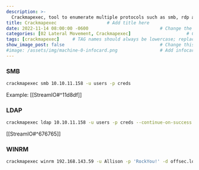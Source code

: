 ```yaml
---
description: >-
  Crackmapexec, tool to enumerate multiple protocols such as smb, rdp and ldap
title: Crackmapexec                   # Add title here
date: 2022-11-14 08:00:00 -0600                           # Change the date to match completion date
categories: [02 Lateral Movement, Crackmapexec]                     # Change Templates to Writeup
tags: [crackmapexec]     # TAG names should always be lowercase; replace template with writeup, and add relevant tags
show_image_post: false                                    # Change this to true
#image: /assets/img/machine-0-infocard.png                # Add infocard image here for post preview image
---
```

### SMB
```bash
crackmapexec smb 10.10.11.158 -u users -p creds
```
Example:
[[StreamIO#^11d8df]]

### LDAP
```bash
crackmapexec ldap 10.10.11.158 -u users -p creds --continue-on-success
```
[[StreamIO#^676765]]

### WINRM
```bash
crackmapexec winrm 192.168.143.59 -u Allison -p 'RockYou!' -d offsec.local
```
